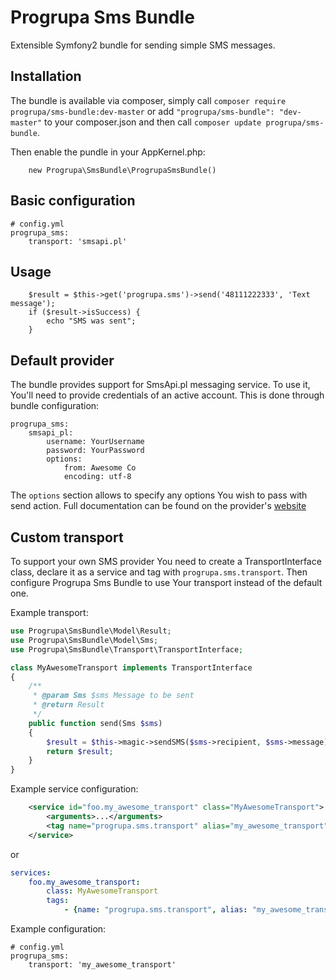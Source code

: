 Progrupa Sms Bundle
==================
Extensible Symfony2 bundle for sending simple SMS messages.

## Installation
The bundle is available via composer, simply call `composer require progrupa/sms-bundle:dev-master` or add `"progrupa/sms-bundle": "dev-master"` to your composer.json and then call `composer update progrupa/sms-bundle`.

Then enable the pundle in your AppKernel.php:
```
    new Progrupa\SmsBundle\ProgrupaSmsBundle()
```

## Basic configuration
```
# config.yml
progrupa_sms:
    transport: 'smsapi.pl'
```

## Usage

```
    $result = $this->get('progrupa.sms')->send('48111222333', 'Text message');
    if ($result->isSuccess) {
        echo "SMS was sent";
    }
```

## Default provider
The bundle provides support for SmsApi.pl messaging service. To use it, You'll need to provide 
credentials of an active account. This is done through bundle configuration:

```
progrupa_sms:
    smsapi_pl:
        username: YourUsername
        password: YourPassword
        options: 
            from: Awesome Co
            encoding: utf-8
```

The `options`  section allows to specify any options You wish to pass with send action. Full documentation can be found 
on the provider's [website](https://www.smsapi.pl/rest)

## Custom transport
To support your own SMS provider You need to create a TransportInterface class, declare it as a service and tag with `progrupa.sms.transport`. 
Then configure Progrupa Sms Bundle to use Your transport instead of the default one.

Example transport:
```php
use Progrupa\SmsBundle\Model\Result;
use Progrupa\SmsBundle\Model\Sms;
use Progrupa\SmsBundle\Transport\TransportInterface;

class MyAwesomeTransport implements TransportInterface
{
    /**
     * @param Sms $sms Message to be sent
     * @return Result
     */
    public function send(Sms $sms)
    {
        $result = $this->magic->sendSMS($sms->recipient, $sms->message);
        return $result;
    }
}
```
Example service configuration:
```xml
    <service id="foo.my_awesome_transport" class="MyAwesomeTransport">
        <arguments>...</arguments>
        <tag name="progrupa.sms.transport" alias="my_awesome_transport" />
    </service>
```
or
```yml
services:
    foo.my_awesome_transport:
        class: MyAwesomeTransport
        tags:
            - {name: "progrupa.sms.transport", alias: "my_awesome_transport"}
```
Example configuration:
```
# config.yml
progrupa_sms:
    transport: 'my_awesome_transport'
```

